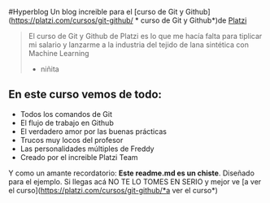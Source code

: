 #Hyperblog
Un blog increible para el [curso de Git y Github](https://platzi.com/cursos/git-github/ * curso de Git y Github*)de [Platzi](https://platzi.com/*Platzi*)
>El curso de Git y Github de Platzi es lo que me hacía falta para tiplicar mi salario y lanzarme a la industria del tejido de lana sintética con Machine Learning
> - niñita

## En este curso vemos de todo:
* Todos los comandos de Git
* El flujo de trabajo en Github
* El verdadero amor por las buenas prácticas
* Trucos muy locos del profesor
* Las personalidades múltiples de Freddy
* Creado por el increible Platzi Team

Y como un amante recordatorio: **Este readme.md es un chiste**. Diseñado para el ejemplo. Si llegas acá NO TE LO TOMES EN SERIO y mejor ve [a ver el curso](https://platzi.com/cursos/git-github/*a ver el curso*)